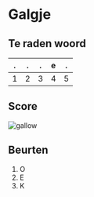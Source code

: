 # Galgje

## Te raden woord

|.|.|.|e|.|
|-|-|-|-|-|
|1|2|3|4|5|

## Score
![gallow](./images/3.png)

## Beurten
1. O
2. E
3. K